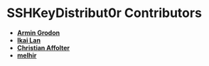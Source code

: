 # SSHKeyDistribut0r Contributors
* **[Armin Grodon](https://github.com/x4121)**
* **[Ikai Lan](https://github.com/ikai)**
* **[Christian Affolter](https://github.com/paraenggu)**
* **[melhir](https://github.com/melhir)**
